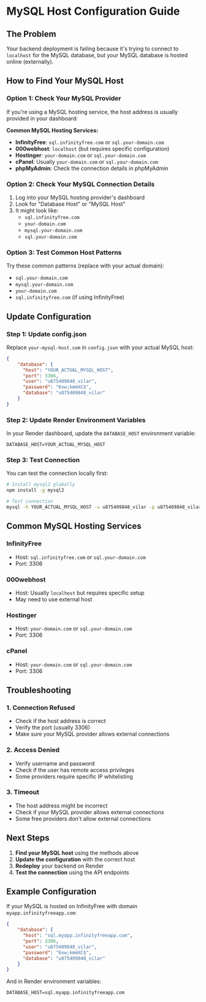 # MySQL Host Configuration Guide

## The Problem
Your backend deployment is failing because it's trying to connect to `localhost` for the MySQL database, but your MySQL database is hosted online (externally).

## How to Find Your MySQL Host

### Option 1: Check Your MySQL Provider
If you're using a MySQL hosting service, the host address is usually provided in your dashboard:

**Common MySQL Hosting Services:**
- **InfinityFree**: `sql.infinityfree.com` or `sql.your-domain.com`
- **000webhost**: `localhost` (but requires specific configuration)
- **Hostinger**: `your-domain.com` or `sql.your-domain.com`
- **cPanel**: Usually `your-domain.com` or `sql.your-domain.com`
- **phpMyAdmin**: Check the connection details in phpMyAdmin

### Option 2: Check Your MySQL Connection Details
1. Log into your MySQL hosting provider's dashboard
2. Look for "Database Host" or "MySQL Host"
3. It might look like:
   - `sql.infinityfree.com`
   - `your-domain.com`
   - `mysql.your-domain.com`
   - `sql.your-domain.com`

### Option 3: Test Common Host Patterns
Try these common patterns (replace with your actual domain):
- `sql.your-domain.com`
- `mysql.your-domain.com`
- `your-domain.com`
- `sql.infinityfree.com` (if using InfinityFree)

## Update Configuration

### Step 1: Update config.json
Replace `your-mysql-host.com` in `config.json` with your actual MySQL host:

```json
{
    "database": {
      "host": "YOUR_ACTUAL_MYSQL_HOST",
      "port": 3306,
      "user": "u875409848_vilar",
      "password": "6xw;kmmXC$",
      "database": "u875409848_vilar"
    }
}
```

### Step 2: Update Render Environment Variables
In your Render dashboard, update the `DATABASE_HOST` environment variable:

```
DATABASE_HOST=YOUR_ACTUAL_MYSQL_HOST
```

### Step 3: Test Connection
You can test the connection locally first:

```bash
# Install mysql2 globally
npm install -g mysql2

# Test connection
mysql -h YOUR_ACTUAL_MYSQL_HOST -u u875409848_vilar -p u875409848_vilar
```

## Common MySQL Hosting Services

### InfinityFree
- Host: `sql.infinityfree.com` or `sql.your-domain.com`
- Port: 3306

### 000webhost
- Host: Usually `localhost` but requires specific setup
- May need to use external host

### Hostinger
- Host: `your-domain.com` or `sql.your-domain.com`
- Port: 3306

### cPanel
- Host: `your-domain.com` or `sql.your-domain.com`
- Port: 3306

## Troubleshooting

### 1. Connection Refused
- Check if the host address is correct
- Verify the port (usually 3306)
- Make sure your MySQL provider allows external connections

### 2. Access Denied
- Verify username and password
- Check if the user has remote access privileges
- Some providers require specific IP whitelisting

### 3. Timeout
- The host address might be incorrect
- Check if your MySQL provider allows external connections
- Some free providers don't allow external connections

## Next Steps

1. **Find your MySQL host** using the methods above
2. **Update the configuration** with the correct host
3. **Redeploy** your backend on Render
4. **Test the connection** using the API endpoints

## Example Configuration
If your MySQL is hosted on InfinityFree with domain `myapp.infinityfreeapp.com`:

```json
{
    "database": {
      "host": "sql.myapp.infinityfreeapp.com",
      "port": 3306,
      "user": "u875409848_vilar",
      "password": "6xw;kmmXC$",
      "database": "u875409848_vilar"
    }
}
```

And in Render environment variables:
```
DATABASE_HOST=sql.myapp.infinityfreeapp.com
```
